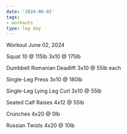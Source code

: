 ```yaml
---
date: '2024-06-02'
tags:
- workouts
type: leg day
---
```


Workout June 02, 2024

Squat
10 @ 115lb
3x10 @ 175lb

Dumbbell Romanian Deadlift
3x10 @ 55lb each

Single-Leg Press
3x10 @ 180lb

Single-Leg Lying Leg Curl
3x10 @ 55lb

Seated Calf Raises
4x12 @ 55lb

Crunches
4x20 @ 0lb

Russian Twists
4x20 @ 10lb